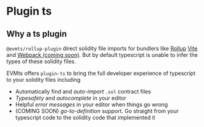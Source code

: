 # Plugin ts

## Why a ts plugin

`@evmts/rollup-plugin` direct solidity file imports for bundlers like [Rollup](./rollup.md) [Vite](./vite.md) and [Webpack (coming soon)](./webpack.md). But by default typescript is unable to infer the types of these solidity files.

EVMts offers `plugin-ts` to bring the full developer experience of typescript to your solidity files including

- Automatically find and _auto-import_ `.sol` contract files
- _Typesafety_ and _autocomplete_ in your editor
- Helpful _error messages_ in your editor when things go wrong
- (COMING SOON) _go-to-definition_ support. Go straight from your typescript code to the solidity code that implemented it
